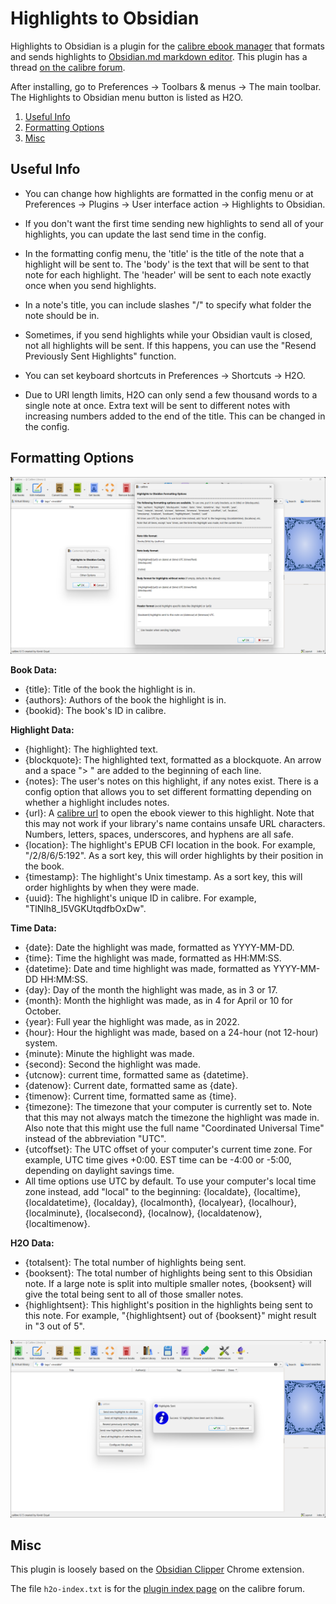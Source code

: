 
# Highlights to Obsidian

Highlights to Obsidian is a plugin for the [calibre ebook manager](https://calibre-ebook.com/) that formats and sends highlights to [Obsidian.md markdown editor](https://obsidian.md/). This plugin has a thread [on the calibre forum](https://www.mobileread.com/forums/showthread.php?t=351283).

After installing, go to Preferences -> Toolbars & menus -> The main toolbar. The Highlights to Obsidian menu button is listed as H2O.

1. [Useful Info](#info)
2. [Formatting Options](#formatting)
3. [Misc](#misc)

<a name="info"></a>
## Useful Info

- You can change how highlights are formatted in the config menu or at Preferences -> Plugins -> User interface action -> Highlights to Obsidian.

- If you don't want the first time sending new highlights to send all of your highlights, you can update the last send time in the config.

- In the formatting config menu, the 'title' is the title of the note that a highlight will be sent to. The 'body' is the text that will be sent to that note for each highlight. The 'header' will be sent to each note exactly once when you send highlights.

- In a note's title, you can include slashes "/" to specify what folder the note should be in.

- Sometimes, if you send highlights while your Obsidian vault is closed, not all highlights will be sent. If this happens, you can use the "Resend Previously Sent Highlights" function.

- You can set keyboard shortcuts in Preferences -> Shortcuts -> H2O.

- Due to URI length limits, H2O can only send a few thousand words to a single note at once. Extra text will be sent to different notes with increasing numbers added to the end of the title. This can be changed in the config.

<a name="formatting"></a>
## Formatting Options

![](/images/formatting-options.png)

**Book Data:**
- {title}: Title of the book the highlight is in.
- {authors}: Authors of the book the highlight is in.
- {bookid}: The book's ID in calibre. 

**Highlight Data:**
- {highlight}: The highlighted text.
- {blockquote}: The highlighted text, formatted as a blockquote. An arrow and a space "> " are added to the beginning of each line.
- {notes}: The user's notes on this highlight, if any notes exist. There is a config option that allows you to set different formatting depending on whether a highlight includes notes.
- {url}: A [calibre url](https://manual.calibre-ebook.com/url_scheme.html) to open the ebook viewer to this highlight. Note that this may not work if your library's name contains unsafe URL characters. Numbers, letters, spaces, underscores, and hyphens are all safe.
- {location}: The highlight's EPUB CFI location in the book. For example, "/2/8/6/5:192". As a sort key, this will order highlights by their position in the book.
- {timestamp}: The highlight's Unix timestamp. As a sort key, this will order highlights by when they were made.
- {uuid}: The highlight's unique ID in calibre. For example, "TlNlh8_I5VGKUtqdfbOxDw".

**Time Data:**
- {date}: Date the highlight was made, formatted as YYYY-MM-DD.
- {time}: Time the highlight was made, formatted as HH:MM:SS.
- {datetime}: Date and time highlight was made, formatted as YYYY-MM-DD HH:MM:SS.
- {day}: Day of the month the highlight was made, as in 3 or 17.
- {month}: Month the highlight was made, as in 4 for April or 10 for October.
- {year}: Full year the highlight was made, as in 2022.
- {hour}: Hour the highlight was made, based on a 24-hour (not 12-hour) system.
- {minute}: Minute the highlight was made.
- {second}: Second the highlight was made.
- {utcnow}: current time, formatted same as {datetime}.
- {datenow}: Current date, formatted same as {date}.
- {timenow}: Current time, formatted same as {time}.
- {timezone}: The timezone that your computer is currently set to. Note that this may not always match the timezone the highlight was made in. Also note that this might use the full name "Coordinated Universal Time" instead of the abbreviation "UTC".
- {utcoffset}: The UTC offset of your computer's current time zone. For example, UTC time gives +0:00. EST time can be -4:00 or -5:00, depending on daylight savings time.
- All time options use UTC by default. To use your computer's local time zone instead, add "local" to the beginning: {localdate}, {localtime}, {localdatetime}, {localday}, {localmonth}, {localyear}, {localhour}, {localminute}, {localsecond}, {localnow}, {localdatenow}, {localtimenow}.

**H2O Data:**
- {totalsent}: The total number of highlights being sent.
- {booksent}: The total number of highlights being sent to this Obsidian note. If a large note is split into multiple smaller notes, {booksent} will give the total being sent to all of those smaller notes.
- {highlightsent}: This highlight's position in the highlights being sent to this note. For example, "{highlightsent} out of {booksent}" might result in "3 out of 5".

![](/images/send-success.png)

<a name="misc"></a>
## Misc

This plugin is loosely based on the [Obsidian Clipper](https://github.com/jplattel/obsidian-clipper) Chrome extension.

The file `h2o-index.txt` is for the [plugin index page](https://www.mobileread.com/forums/showthread.php?t=118764) on the calibre forum.
